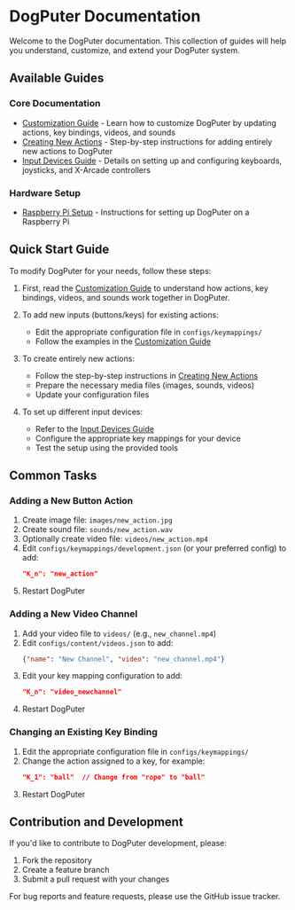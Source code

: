 # DogPuter Documentation

Welcome to the DogPuter documentation. This collection of guides will help you understand, customize, and extend your DogPuter system.

## Available Guides

### Core Documentation

- [Customization Guide](customization_guide.md) - Learn how to customize DogPuter by updating actions, key bindings, videos, and sounds
- [Creating New Actions](creating_new_actions.md) - Step-by-step instructions for adding entirely new actions to DogPuter
- [Input Devices Guide](input_devices.md) - Details on setting up and configuring keyboards, joysticks, and X-Arcade controllers

### Hardware Setup

- [Raspberry Pi Setup](../raspberry_pi_setup.md) - Instructions for setting up DogPuter on a Raspberry Pi

## Quick Start Guide

To modify DogPuter for your needs, follow these steps:

1. First, read the [Customization Guide](customization_guide.md) to understand how actions, key bindings, videos, and sounds work together in DogPuter.

2. To add new inputs (buttons/keys) for existing actions:
   - Edit the appropriate configuration file in `configs/keymappings/`
   - Follow the examples in the [Customization Guide](customization_guide.md#modifying-key-bindings)

3. To create entirely new actions:
   - Follow the step-by-step instructions in [Creating New Actions](creating_new_actions.md)
   - Prepare the necessary media files (images, sounds, videos)
   - Update your configuration files

4. To set up different input devices:
   - Refer to the [Input Devices Guide](input_devices.md)
   - Configure the appropriate key mappings for your device
   - Test the setup using the provided tools

## Common Tasks

### Adding a New Button Action

1. Create image file: `images/new_action.jpg`
2. Create sound file: `sounds/new_action.wav`
3. Optionally create video file: `videos/new_action.mp4`
4. Edit `configs/keymappings/development.json` (or your preferred config) to add:
   ```json
   "K_n": "new_action"
   ```
5. Restart DogPuter

### Adding a New Video Channel

1. Add your video file to `videos/` (e.g., `new_channel.mp4`)
2. Edit `configs/content/videos.json` to add:
   ```json
   {"name": "New Channel", "video": "new_channel.mp4"}
   ```
3. Edit your key mapping configuration to add:
   ```json
   "K_n": "video_newchannel"
   ```
4. Restart DogPuter

### Changing an Existing Key Binding

1. Edit the appropriate configuration file in `configs/keymappings/`
2. Change the action assigned to a key, for example:
   ```json
   "K_1": "ball"  // Change from "rope" to "ball"
   ```
3. Restart DogPuter

## Contribution and Development

If you'd like to contribute to DogPuter development, please:

1. Fork the repository
2. Create a feature branch
3. Submit a pull request with your changes

For bug reports and feature requests, please use the GitHub issue tracker.
